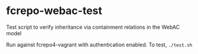 # fcrepo-webac-test
Test script to verify inheritance via containment relations in the WebAC model

Run against fcrepo4-vagrant with authentication enabled.  To test, `./test.sh`
